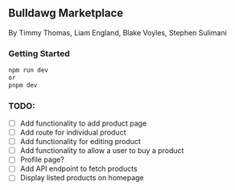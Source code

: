 ## Bulldawg Marketplace

By Timmy Thomas, Liam England, Blake Voyles, Stephen Sulimani


### Getting Started

```bash
npm run dev
or
pnpm dev
```

### TODO:

-   [ ] Add functionality to add product page
-   [ ] Add route for individual product
-   [ ] Add functionality for editing product
-   [ ] Add functionality to allow a user to buy a product
-   [ ] Profile page?
-   [ ] Add API endpoint to fetch products
-   [ ] Display listed products on homepage
